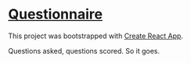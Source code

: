 # [Questionnaire](https://msukanen.github.io/questionnaire)

This project was bootstrapped with [Create React App](https://github.com/facebook/create-react-app).

Questions asked, questions scored. So it goes.
